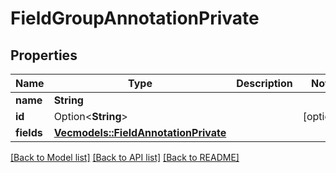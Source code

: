 # FieldGroupAnnotationPrivate

## Properties

Name | Type | Description | Notes
------------ | ------------- | ------------- | -------------
**name** | **String** |  | 
**id** | Option<**String**> |  | [optional]
**fields** | [**Vec<models::FieldAnnotationPrivate>**](FieldAnnotationPrivate.md) |  | 

[[Back to Model list]](../README.md#documentation-for-models) [[Back to API list]](../README.md#documentation-for-api-endpoints) [[Back to README]](../README.md)


